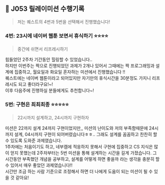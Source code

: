 ## 🍃 J053 릴레이미션 수행기록
> 저는 퀘스트의 4번과 5번을 선택해서 진행했습니다!
>

### 4번: 23시에 네이버 웹툰 보면서 휴식하기 ⭐⭐⭐⭐
> 중간에 쉬면서 리프레시하기
>


힘들었던 2주차 기간동안 힐링할 수 있었습니다..   
하지만 이번주는 짝으로 진행되었던 과제가 2개나 있어서 그때에는 짝 프로그래밍과 설계에 집중하고, 월요일과 화요일 혼자하는 미션에서 진행했습니다 !!    
퀘스트에는 네이버 웹툰이라고 되어있지만 자기만의 휴식시간을 30분정도 가지니 리프레시도 되고 좋더라구요!~!     
이후 다음주에 진행하실 분들에게도 추천합니다~!


### 5번: 구현은 최최최종 ⭐⭐⭐⭐⭐
> 22시까지 설계하고, 24시까지 구현하자

미션은 22까지 설계 24까지 구현이었지만,, 미션의 난이도와 저의 부족함때문에 24시까지 설계, 04시까지 구현이 되어버렸습니다ㅎㅎ.. 그래도 설계를 꼼꼼하고 찬찬히 할 수 있도록 도와준 과제였습니다.    
1주차에는 처음이기도 하고, 네부캠에 적응하지 못해서 구현에 집중하고 CS 지식은 많이 얻지 못했는데 2주차부터는 5번 미션을 통해 설계하는 시간을 길게 가졌습니다. 그 시간동안 부족했던 개념을 공부하고, 설계를 어떻게 하면 좋을까 라는 생각을 충분히 할 수 있어서 매우 좋았던 과제였습니다!!    
시간만 조금 하는 사람 기준으로 조정해서 하면 더 나에게 도움이 되는 미션이 될 수 있을 것 같아요!